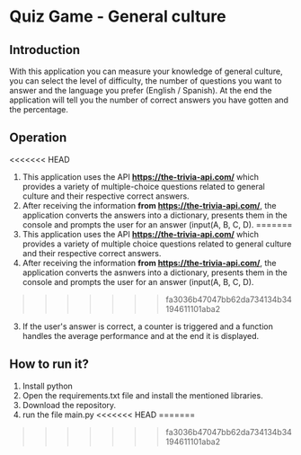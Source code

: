 # Quiz Game - General culture

## Introduction

With this application you can measure your knowledge of general culture, you can select the level of difficulty, the number of questions you want to answer and the language you prefer (English / Spanish). At the end the application will tell you the number of correct answers you have gotten and the percentage.

## Operation

<<<<<<< HEAD
1. This application uses the API **https://the-trivia-api.com/** which provides a variety of multiple-choice questions related to general culture and their respective correct answers.
2. After receiving the information **from https://the-trivia-api.com/**, the application converts the answers into a dictionary, presents them in the console and prompts the user for an answer (input(A, B, C, D).
=======
1. This application uses the API **https://the-trivia-api.com/** which provides a variety of multiple choice questions related to general culture and their respective correct answers.
2. After receiving the information **from https://the-trivia-api.com/**, the application converts the asnwers into a dictionary, presents them in the console and prompts the user for an answer (input(A, B, C, D).
>>>>>>> fa3036b47047bb62da734134b34194611101aba2
3. If the user's answer is correct, a counter is triggered and a function handles the average performance and at the end it is displayed.

## How to run it?

1. Install python
2. Open the requirements.txt file and install the mentioned libraries.
3. Download the repository.
4. run the file main.py
<<<<<<< HEAD
=======

>>>>>>> fa3036b47047bb62da734134b34194611101aba2
